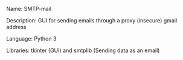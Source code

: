 Name: SMTP-mail

Description: GUI for sending emails through a proxy (insecure) gmail address

Language: Python 3

Libraries: tkinter (GUI) and smtplib (Sending data as an email)
